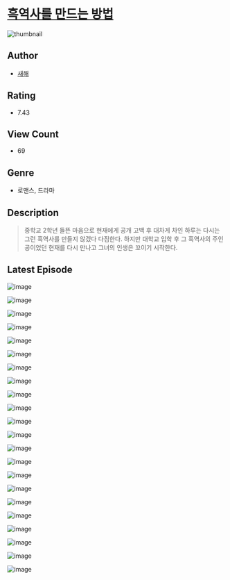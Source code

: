 # [흑역사를 만드는 방법](https://comic.naver.com/challenge/list?titleId=811164)
![thumbnail](https://image-comic.pstatic.net/user_contents_data/challenge_comic/2023/05/25/354585/upload_3918469445754172515_480x623.jpeg)

## Author
- [새해](https://comic.naver.com/artistTitle?id=354585)

## Rating
- 7.43

## View Count
- 69

## Genre
- 로맨스, 드라마

## Description
> 중학교 2학년 들뜬 마음으로 현재에게 공개 고백 후 대차게 차인 하루는 다시는 그런 흑역사를 만들지 않겠다 다짐한다. 하지만 대학교 입학 후 그 흑역사의 주인공이었던 현재를 다시 만나고 그녀의 인생은 꼬이기 시작한다.


## Latest Episode
![image](https://image-comic.pstatic.net/user_contents_data/challenge_comic/2023/05/25/354585/upload_3702859824885805108.jpeg)

![image](https://image-comic.pstatic.net/user_contents_data/challenge_comic/2023/05/25/354585/upload_3846467033556542822.jpeg)

![image](https://image-comic.pstatic.net/user_contents_data/challenge_comic/2023/05/25/354585/upload_3472894570640191544.jpeg)

![image](https://image-comic.pstatic.net/user_contents_data/challenge_comic/2023/05/25/354585/upload_3486402079439926068.jpeg)

![image](https://image-comic.pstatic.net/user_contents_data/challenge_comic/2023/05/25/354585/upload_7306076861261505844.jpeg)

![image](https://image-comic.pstatic.net/user_contents_data/challenge_comic/2023/05/25/354585/upload_7306639832676394040.jpeg)

![image](https://image-comic.pstatic.net/user_contents_data/challenge_comic/2023/05/25/354585/upload_3906370445702751544.jpeg)

![image](https://image-comic.pstatic.net/user_contents_data/challenge_comic/2023/05/25/354585/upload_7089564326615528294.jpeg)

![image](https://image-comic.pstatic.net/user_contents_data/challenge_comic/2023/05/25/354585/upload_3617577080811761764.jpeg)

![image](https://image-comic.pstatic.net/user_contents_data/challenge_comic/2023/05/25/354585/upload_3906698078595395894.jpeg)

![image](https://image-comic.pstatic.net/user_contents_data/challenge_comic/2023/05/25/354585/upload_7075266487039506019.jpeg)

![image](https://image-comic.pstatic.net/user_contents_data/challenge_comic/2023/05/25/354585/upload_4123156733695833399.jpeg)

![image](https://image-comic.pstatic.net/user_contents_data/challenge_comic/2023/05/25/354585/upload_3703759229672567864.jpeg)

![image](https://image-comic.pstatic.net/user_contents_data/challenge_comic/2023/05/25/354585/upload_7363438404340693348.jpeg)

![image](https://image-comic.pstatic.net/user_contents_data/challenge_comic/2023/05/25/354585/upload_7076336102241876277.jpeg)

![image](https://image-comic.pstatic.net/user_contents_data/challenge_comic/2023/05/25/354585/upload_3617062523057551413.jpeg)

![image](https://image-comic.pstatic.net/user_contents_data/challenge_comic/2023/05/25/354585/upload_4134692810500171314.jpeg)

![image](https://image-comic.pstatic.net/user_contents_data/challenge_comic/2023/05/25/354585/upload_3546644502031851825.jpeg)

![image](https://image-comic.pstatic.net/user_contents_data/challenge_comic/2023/05/25/354585/upload_7003207790017001826.jpeg)

![image](https://image-comic.pstatic.net/user_contents_data/challenge_comic/2023/05/25/354585/upload_3761409909164489012.jpeg)

![image](https://image-comic.pstatic.net/user_contents_data/challenge_comic/2023/05/25/354585/upload_4121976974983115570.jpeg)

![image](https://image-comic.pstatic.net/user_contents_data/challenge_comic/2023/05/25/354585/upload_3775812210982793781.jpeg)

